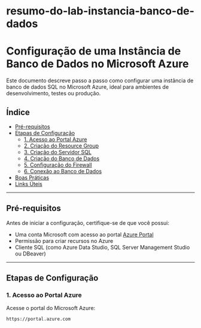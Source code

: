 # resumo-do-lab-instancia-banco-de-dados

# Configuração de uma Instância de Banco de Dados no Microsoft Azure

Este documento descreve passo a passo como configurar uma instância de banco de dados SQL no Microsoft Azure, ideal para ambientes de desenvolvimento, testes ou produção.

## Índice

- [Pré-requisitos](#pré-requisitos)
- [Etapas de Configuração](#etapas-de-configuração)
  - [1. Acesso ao Portal Azure](#1-acesso-ao-portal-azure)
  - [2. Criação do Resource Group](#2-criação-do-resource-group)
  - [3. Criação do Servidor SQL](#3-criação-do-servidor-sql)
  - [4. Criação do Banco de Dados](#4-criação-do-banco-de-dados)
  - [5. Configuração do Firewall](#5-configuração-do-firewall)
  - [6. Conexão ao Banco de Dados](#6-conexão-ao-banco-de-dados)
- [Boas Práticas](#boas-práticas)
- [Links Úteis](#links-úteis)

---

## Pré-requisitos

Antes de iniciar a configuração, certifique-se de que você possui:

- Uma conta Microsoft com acesso ao portal [Azure Portal](https://portal.azure.com)
- Permissão para criar recursos no Azure
- Cliente SQL (como Azure Data Studio, SQL Server Management Studio ou DBeaver)

---

## Etapas de Configuração

### 1. Acesso ao Portal Azure

Acesse o portal do Microsoft Azure:

```text
https://portal.azure.com
